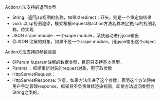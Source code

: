Action方法支持的返回类型

* String :  返回jsp视图的名称，如果以redirect：开头，则是一个重定向结果
* void:  以jsp视图渲染，框架根据request和action方法名称决定要jsp的视图名称，待实现
* JSON srape module : 一个srape module，系统自动进行json输出
* @JSON 注解的对象，如果不是一个srape module，用gson输出这个object




Action方法支持的参数类型
* @Param 以param注解的数据类型，目前只支持基本类型，
* Params ：框架重新封装的request对象，用于取参数
* HttpServletRequest：
* HttpServletResponse: 注意，如果方法传进了这个参数，表明这个方法将由用户手动管理response，框架将不负责继续渲染视图，即使方法返回类型为String之类的。



